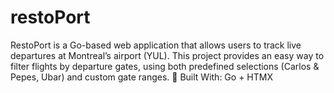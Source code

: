 # restoPort
RestoPort is a Go-based web application that allows users to track live departures at Montreal’s airport (YUL). This project provides an easy way to filter flights by departure gates, using both predefined selections (Carlos &amp; Pepes, Ubar) and custom gate ranges.  🔹 Built With:  Go + HTMX
